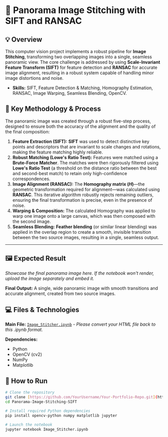 # 📸 Panorama Image Stitching with SIFT and RANSAC

## 💡 Overview
This computer vision project implements a robust pipeline for **Image Stitching**, transforming two overlapping images into a single, seamless panoramic view. The core challenge is addressed by using **Scale-Invariant Feature Transform (SIFT)** for feature detection and **RANSAC** for accurate image alignment, resulting in a robust system capable of handling minor image distortions and noise.

* **Skills:** SIFT, Feature Detection & Matching, Homography Estimation, RANSAC, Image Warping, Seamless Blending, OpenCV.

## 🔑 Key Methodology & Process
The panoramic image was created through a robust five-step process, designed to ensure both the accuracy of the alignment and the quality of the final composition:

1.  **Feature Extraction (SIFT):** **SIFT** was used to detect distinctive key points and descriptors that are invariant to scale changes and rotations, making the feature matching highly reliable.
2.  **Robust Matching (Lowe's Ratio Test):** Features were matched using a **Brute-Force Matcher**. The matches were then rigorously filtered using **Lowe's Ratio Test** (a threshold on the distance ratio between the best and second-best match) to retain only high-confidence correspondences.
3.  **Image Alignment (RANSAC):** The **Homography matrix ($H$)**—the geometric transformation required for alignment—was calculated using **RANSAC**. This iterative algorithm robustly rejects remaining outliers, ensuring the final transformation is precise, even in the presence of noise.
4.  **Warping & Composition:** The calculated Homography was applied to warp one image onto a large canvas, which was then composed with the second image.
5.  **Seamless Blending:** **Feather blending** (or similar linear blending) was applied in the overlap region to create a smooth, invisible transition between the two source images, resulting in a single, seamless output.

---

## 🖼️ Expected Result
*Showcase the final panorama image here. If the notebook won't render, upload the image separately and embed it.*

**Final Output:** A single, wide panoramic image with smooth transitions and accurate alignment, created from two source images.

## 💻 Files & Technologies

**Main File:** [`Image_Stitcher.ipynb`](./Image_Stitcher.ipynb) - *Please convert your HTML file back to this .ipynb format.*

**Dependencies:**
* Python
* OpenCV (cv2)
* NumPy
* Matplotlib

## 🚀 How to Run

```bash
# Clone the repository
git clone [https://github.com/YourUsername/Your-Portfolio-Repo.git](https://github.com/YourUsername/Your-Portfolio-Repo.git)
cd Panorama-Image-Stitching-SIFT

# Install required Python dependencies
pip install opencv-python numpy matplotlib jupyter

# Launch the notebook
jupyter notebook Image_Stitcher.ipynb
